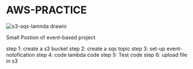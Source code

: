 # AWS-PRACTICE


![s3-sqs-lamnda drawio](https://github.com/ajmalroshan123/AWS-PRACTICE/assets/119650990/4532bc72-35bb-4ca7-ace2-18bcc76432de)


Small Postion of event-based project

step 1: create a s3 bucket
step 2: create a sqs topic
step 3: set-up event-notofication
step 4: code lambda code
step 5: Test code
step 6: upload file in s3

